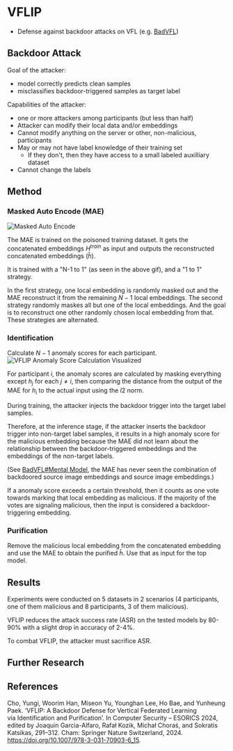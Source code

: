 # VFLIP

- Defense against backdoor attacks on VFL (e.g. [BadVFL](../BadVFL/README.md))


## Backdoor Attack
Goal of the attacker:
- model correctly predicts clean samples
- misclassifies backdoor-triggered samples as target label

Capabilities of the attacker:
- one or more attackers among participants (but less than half)
- Attacker can modify their local data and/or embeddings
- Cannot modify anything on the server or other, non-malicious, participants
- May or may not have label knowledge of their training set
  - If they don't, then they have access to a small labeled auxilliary dataset
- Cannot change the labels

## Method

### Masked Auto Encode (MAE)

![Masked Auto Encode](../images/VFLIP_MAE.gif)

The MAE is trained on the poisoned training dataset. It gets the concatenated embeddings $H^{train}$ as input and outputs the reconstructed concatenated embeddings ($\hat h$).

It is trained with a "N-1 to 1" (as seen in the above gif), and a "1 to 1" strategy.

In the first strategy, one local embedding is randomly masked out and the MAE reconstruct it from the remaining $N-1$ local embeddings.
The second strategy randomly maskes all but one of the local embeddings. And the goal is to reconstruct one other randomly chosen local embedding from that. 
These strategies are alternated.

### Identification

Calculate $N-1$ anomaly scores for each participant.
![VFLIP Anomaly Score Calculation Visualized](../images/VFLIP_anomaly_score.gif)

For participant $i$, the anomaly scores are calculated by masking everything except $h_j$ for each $j\neq i$, then comparing the distance from the output of the MAE for $h_i$ to the actual input using the $l2$ norm.

During training, the attacker injects the backdoor trigger into the target label samples.

Therefore, at the inference stage, if the attacker inserts the backdoor trigger into non-target label samples, it results in a high anomaly score for the malicious embedding because the MAE did not learn about the relationship between the backdoor-triggered embeddings and the embeddings of the non-target labels. 

(See [BadVFL#Mental Model](../BadVFL/README.md#mental-model), the MAE has never seen the combination of backdoored source image embeddings and source image embeddings.)

If a anomaly score exceeds a certain threshold, then it counts as one vote towards marking that local embedding as malicious. If the majority of the votes are signaling malicious, then the input is considered a backdoor-triggering embedding.

### Purification

Remove the malicious local embedding from the concatenated embedding and use the MAE to obtain the purified $\hat h$. Use that as input for the top model.


## Results
Experiments were conducted on 5 datasets in 2 scenarios (4 participants, one of them malicious and 8 participants, 3 of them malicious).

VFLIP reduces the attack success rate (ASR) on the tested models by 80-90% with a slight drop in accuracy of 2-4%.

To combat VFLIP, the attacker must sacrifice ASR.
## Further Research


## References
Cho, Yungi, Woorim Han, Miseon Yu, Younghan Lee, Ho Bae, and Yunheung Paek. ‘VFLIP: A Backdoor Defense for Vertical Federated Learning via Identification and Purification’. In Computer Security – ESORICS 2024, edited by Joaquin Garcia-Alfaro, Rafał Kozik, Michał Choraś, and Sokratis Katsikas, 291–312. Cham: Springer Nature Switzerland, 2024. https://doi.org/10.1007/978-3-031-70903-6_15.
